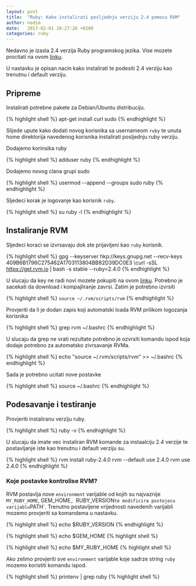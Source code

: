 ```yaml
---
layout: post
title:  "Ruby: Kako instalirati posljednju verziju 2.4 pomocu RVM"
author: nedim
date:   2017-02-01 10:27:26 +0100
categories: ruby
---
```


Nedavno je izasla 2.4 verzija Ruby programskog jezika. Vise mozete procitati na ovom [linku](https://www.ruby-lang.org/en/news/2016/12/25/ruby-2-4-0-released/).

U nastavku je opisan nacin kako instalirati te podesiti 2.4 verziju kao trenutnu i default verziju.

## Pripreme

Instalirati potrebne pakete za Debian/Ubuntu distribuciju.

{% highlight shell %}
apt-get install curl sudo
{% endhighlight %}


Slijede upute kako dodati novog korisnika sa usernameom `ruby` te unuta home direktorija navedenog korisnika instalirati posljednju ruby verziju.


Dodajemo korinsika ruby

{% highlight shell %}
adduser ruby
{% endhighlight %}

Dodajemo novog clana grupi sudo

{% highlight shell %}
usermod --append --groups sudo ruby
{% endhighlight %}

Sljedeci korak je logovanje kao korisnik `ruby`.

{% highlight shell %}
su ruby -l
{% endhighlight %}



## Instaliranje RVM

Sljedeci koraci se izvrsavaju dok ste prijavljeni kao `ruby` korisnik.

{% highlight shell %}
gpg --keyserver hkp://keys.gnupg.net --recv-keys 409B6B1796C275462A1703113804BB82D39DC0E3
\curl -sSL https://get.rvm.io | bash -s stable  --ruby=2.4.0
{% endhighlight %}

U slucaju da key ne radi novi mozete pokupiti na ovom [linku](https://rvm.io/). Potrebno je sacekati da download i kompajliranje zavrsi. Zatim je potrebno izvrsiti


{% highlight shell %}
`source ~/.rvm/scripts/rvm`
{% endhighlight %}

Provjeriti da li je dodan zapis koji automatski loada RVM prilikom logozanja korisnika

{% highlight shell %}
grep rvm ~/.bashrc
{% endhighlight %}

U slucaju da grep ne vrati rezultate potrebno je ozvrsiti komandu ispod koja dodaje potrebno za automatsko zivrsavanje RVMa.

{% highlight shell %}
echo "source ~/.rvm/scripts/rvm" >> ~/.bashrc
{% endhighlight %}

Sada je potrebno ucitati nove postavke

{% highlight shell %}
source ~/.bashrc
{% endhighlight %}

## Podesavanje i testiranje

Provjeriti instaliranu verziju ruby.

{% highlight shell %}
ruby -v
{% endhighlight %}

U slucaju da imate vec instaliran RVM komande za instaalciju 2.4 verzije te postavljanje iste kao trenutnu i default verziju su.

{% highlight shell %}
rvm install ruby-2.4.0
rvm --default use 2.4.0
rvm use 2.4.0
{% endhighlight %}


### Koje postavke kontrolise RVM?

RVM postavlja nove `environment` varijable od kojih su najvaznije `MY_RUBY_HOME`, GEM_HOME`, `RUBY_VERSION` te modificira postojecu varijablu `PATH`. Trenutno postavljene vrijednosti navedenih varijabli mozemo provjeriti sa komandama u nastavku.

{% highlight shell %}
 echo $RUBY_VERSION
{% endhighlight %}

{% highlight shell %}
echo $GEM_HOME
{% highlight shell %}

{% highlight shell %}
echo $MY_RUBY_HOME
{% highlight shell %}

Ako zelimo provjeriti sve `environment` varijable koje sadrze string `ruby` mozemo koristiti komandu ispod.

{% highlight shell %}
printenv | grep ruby
{% highlight shell %}
